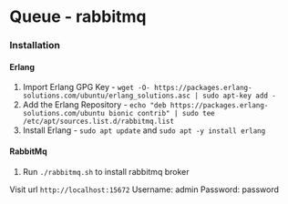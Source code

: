 # Queue - rabbitmq

### Installation 

#### Erlang 

1. Import Erlang GPG Key - ``wget -O- https://packages.erlang-solutions.com/ubuntu/erlang_solutions.asc | sudo apt-key add -``
2. Add the Erlang Repository - ``echo "deb https://packages.erlang-solutions.com/ubuntu bionic contrib" | sudo tee /etc/apt/sources.list.d/rabbitmq.list``
3. Install Erlang - ``sudo apt update`` and ``sudo apt -y install erlang``

#### RabbitMq

1. Run ``./rabbitmq.sh`` to install rabbitmq broker

Visit url `http://localhost:15672`
Username: admin
Password: password
